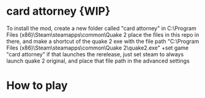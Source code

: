# card attorney {WIP}
To install the mod, create a new folder called "card attorney" in C:\Program Files (x86)\Steam\steamapps\common\Quake 2
place the files in this repo in there, and make a shortcut of the quake 2 exe with the file path "C:\Program Files (x86)\Steam\steamapps\common\Quake 2\quake2.exe" +set game "card attorney"
if that launches the rerelease, just set steam to always launch quake 2 original, and place that file path in the advanced settings

# How to play
